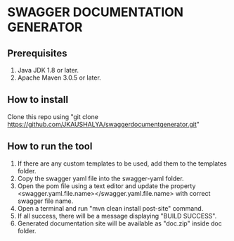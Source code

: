 # SWAGGER DOCUMENTATION GENERATOR

## Prerequisites

1. Java JDK 1.8 or later.
2. Apache Maven 3.0.5 or later.

## How to install

Clone this repo using "git clone https://github.com/JKAUSHALYA/swaggerdocumentgenerator.git"

## How to run the tool

1. If there are any custom templates to be used, add them to the templates folder.
2. Copy the swagger yaml file into the swagger-yaml folder.
3. Open the pom file using a text editor and update the property <swagger.yaml.file.name></swagger.yaml.file.name> with
 correct swagger file name.
4. Open a terminal and run "mvn clean install post-site" command.
5. If all success, there will be a message displaying "BUILD SUCCESS".
6. Generated documentation site will be available as "doc.zip" inside doc folder.